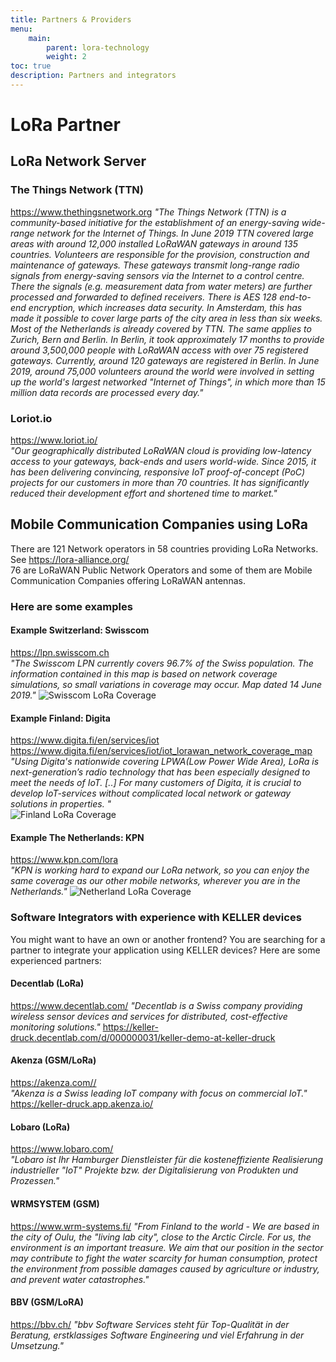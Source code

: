 ```yaml
---
title: Partners & Providers
menu:
    main:
        parent: lora-technology
        weight: 2
toc: true
description: Partners and integrators
---
```


# LoRa Partner

## LoRa Network Server

### The Things Network (TTN)

<https://www.thethingsnetwork.org>
*"The Things Network (TTN) is a community-based initiative for the establishment of an energy-saving wide-range network for the Internet of Things. In June 2019 TTN covered large areas with around 12,000 installed LoRaWAN gateways in around 135 countries. Volunteers are responsible for the provision, construction and maintenance of gateways. These gateways transmit long-range radio signals from energy-saving sensors via the Internet to a control centre. There the signals (e.g. measurement data from water meters) are further processed and forwarded to defined receivers. There is AES 128 end-to-end encryption, which increases data security.
In Amsterdam, this has made it possible to cover large parts of the city area in less than six weeks. Most of the Netherlands is already covered by TTN. The same applies to Zurich, Bern and Berlin. In Berlin, it took approximately 17 months to provide around 3,500,000 people with LoRaWAN access with over 75 registered gateways. Currently, around 120 gateways are registered in Berlin.
In June 2019, around 75,000 volunteers around the world were involved in setting up the world's largest networked "Internet of Things", in which more than 15 million data records are processed every day."*

### Loriot.io

<https://www.loriot.io/>  
*"Our geographically distributed LoRaWAN cloud is providing low-latency access to your gateways, back-ends and users world-wide. Since 2015, it has been delivering convincing, responsive IoT proof-of-concept (PoC) projects for our customers in more than 70 countries. It has significantly reduced their development effort and shortened time to market."*

## Mobile Communication Companies using LoRa

There are 121 Network operators in 58 countries providing LoRa Networks.
See <https://lora-alliance.org/>  
76 are LoRaWAN Public Network Operators and some of them are Mobile Communication Companies offering LoRaWAN antennas.

### Here are some examples

#### Example Switzerland: Swisscom

<https://lpn.swisscom.ch>  
*"The Swisscom LPN currently covers 96.7% of the Swiss population. The information contained in this map is based on network coverage simulations, so small variations in coverage may occur. Map dated 14 June 2019."*
![Swisscom LoRa Coverage](../../coverage_Swisscom_IoT.jpg "Swisscom LoRa Coverage")

#### Example Finland: Digita

<https://www.digita.fi/en/services/iot>  
<https://www.digita.fi/en/services/iot/iot_lorawan_network_coverage_map>  
*"Using Digita's nationwide covering LPWA(Low Power Wide Area), LoRa is next-generation’s radio technology that has been especially designed to meet the needs of IoT. [..] For many customers of Digita, it is crucial to develop IoT-services without complicated local network or gateway solutions in properties. "*  
![Finland LoRa Coverage](../../Digita_IoT_peittoalueet.jpg "Finland LoRa Coverage")

#### Example The Netherlands: KPN

<https://www.kpn.com/lora>  
*"KPN is working hard to expand our LoRa network, so you can enjoy the same coverage as our other mobile networks, wherever you are in the Netherlands."*
![Netherland LoRa Coverage](../../coverage_KPN_IoT.jpg "Netherland LoRa Coverage")

### Software Integrators with experience with KELLER devices

You might want to have an own or another frontend? You are searching for a partner to integrate your application using KELLER devices? Here are some experienced partners:  

#### Decentlab (LoRa)

<https://www.decentlab.com/>
*"Decentlab is a Swiss company providing wireless sensor devices and services for distributed, cost-effective monitoring solutions."*
<https://keller-druck.decentlab.com/d/000000031/keller-demo-at-keller-druck>

#### Akenza (GSM/LoRa)

<https://akenza.com//>  
*"Akenza is a Swiss leading IoT company with focus on commercial IoT."*
<https://keller-druck.app.akenza.io/>

#### Lobaro (LoRa)

<https://www.lobaro.com/>  
*"Lobaro ist Ihr Hamburger Dienstleister für die kosteneffiziente Realisierung industrieller "IoT" Projekte bzw. der Digitalisierung von Produkten und Prozessen."*

#### WRMSYSTEM (GSM)

<https://www.wrm-systems.fi/>
*"From Finland to the world - We are based in the city of Oulu, the "living lab city", close to the Arctic Circle. For us, the environment is an important treasure. We aim that our position in the sector may contribute to fight the water scarcity for human consumption, protect the environment from possible damages caused by agriculture or industry, and prevent water catastrophes."*

#### BBV (GSM/LoRA)

<https://bbv.ch/>
*"bbv Software Services steht für Top-Qualität in der Beratung, erstklassiges Software Engineering und viel Erfahrung in der Umsetzung."*
